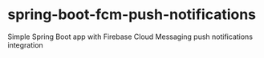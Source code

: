 # spring-boot-fcm-push-notifications
 Simple Spring Boot app with Firebase Cloud Messaging push notifications integration
